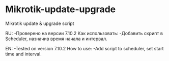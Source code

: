 # Mikrotik-update-upgrade
Mikrotik update &amp; upgrade script

RU:
-Проверено на версии 7.10.2
Как использовать:
-Добавить скрипт в Scheduler, назначив время начала и интервал.

EN:
-Tested on version 7.10.2
How to use:
-Add script to scheduler, set start time and interval.
